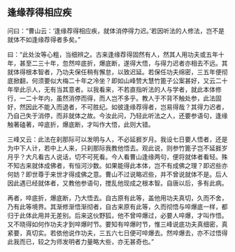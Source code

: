 ## 逢缘荐得相应疾

问曰：“曹山云：‘逢缘荐得相应疾，就体消停得力迟。’若因听法的人修法，岂不是就体不如逢缘荐得者多矣。”

曰：“此处汝等心粗，当细辨之。古来逢缘荐得固然有人，然其人用功夫或五年十年，甚至二三十年，忽然啐底折，爆底断，遂得大悟，与得力迟者亦相去不远。其就体得根本智者，乃功夫保任稍有懈怠，以致迟延。若保任功夫绵密，三五年便彻底掀翻，何须要似大梅二十年之冷坐？即如山峰赞大慧竹篦子公案甚好，又云二十年举此示人，无有当其意者。以我看来，不若直指听法的人与学者，就此本体修行，一二十年内，虽然消停而得，而人岂不多乎。教人于不背不触处参，此法固好，然因此不能入而退者，不可胜纪。如彼逢缘荐得者，岂易得哉？其得力迟者，乃自己失于消停，而非就体之故。今汝此问，乃轻此听法之人，还要参语句，逢缘触著磕著，啐底折，爆底断，才叫作大悟，此则大错。

三峰又云：此法在刹那际可以发明与人，不必延捱岁月。我设七日要人悟者，还是为中下人计，若中上人来，只刹那际我教他悟去。观此说，则参竹篦子岂不延捱岁月乎？大凡看古人说话，切不可死看。今人看曹山逢缘两句，便将就体者看轻。殊不知古来就体成佛者，有恒河沙数。如果能得此本体，岂不有成佛之理？即迟些亦何妨？即世尊于来世才得成佛之意。曹山不过说略迟些，并不曾说就体不是。后人因此遇已经就体者，又教他参语句，搅乱他现成之根本智。自唐以后，多有此病。

再者，啐底折，爆底断，乃大悟去。自古原有此等，盖他用功夫真切，久而不舍，乃有此等境界。其渐修渐悟渐彻者，自古来原有此等，久而彻悟与啐爆底一样，都归于此体此用并无差别。后来这伙野狐，他不曾啐爆过，必要人啐爆，才叫作悟。又不晓得如何作功夫才到啐爆时节。要知有啐爆时节，惟三峰说底功夫真细密，真紧要，真切实。若依他说作功夫，三五六七日便可啐爆去。然啐爆去，亦不过悟得此我而已，较之为师发明者力量略大些，亦无甚奇也。”
